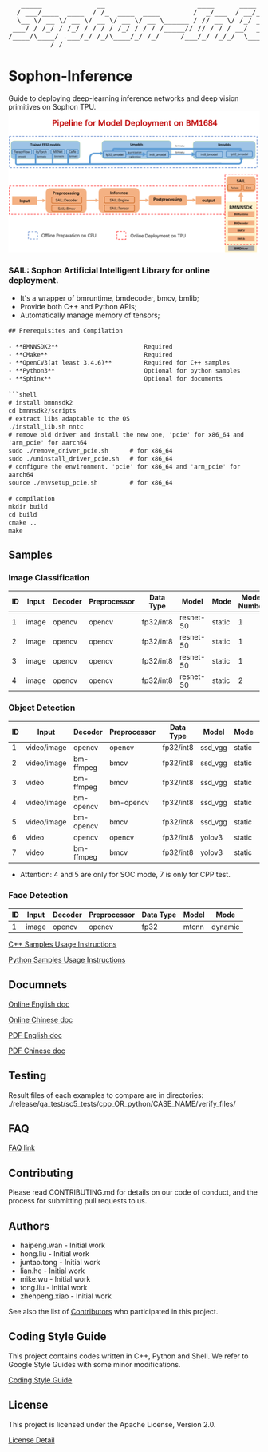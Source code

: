 <pre>
   _____             __                      ____      ____
  / ___/____  ____  / /_  ____  ____        /  _/___  / __/__  ________  ____  ________
  \__ \/ __ \/ __ \/ __ \/ __ \/ __ \______ / // __ \/ /_/ _ \/ ___/ _ \/ __ \/ ___/ _ \
 ___/ / /_/ / /_/ / / / / /_/ / / / /_____// // / / / __/  __/ /  /  __/ / / / /__/  __/
/____/\____/ .___/_/ /_/\____/_/ /_/     /___/_/ /_/_/  \___/_/   \___/_/ /_/\___/\___/
          /_/
</pre>

# Sophon-Inference

Guide to deploying deep-learning inference networks and deep vision primitives on Sophon TPU.
![image](docs/images/sophon_inference.png)

### SAIL: Sophon Artificial Intelligent Library for online deployment.
* It's a wrapper of bmruntime, bmdecoder, bmcv, bmlib;
* Provide both C++ and Python APIs;
* Automatically manage memory of tensors;

```
## Prerequisites and Compilation

- **BMNNSDK2**                        Required
- **CMake**                           Required
- **OpenCV3(at least 3.4.6)**         Required for C++ samples
- **Python3**                         Optional for python samples
- **Sphinx**                          Optional for documents

```shell
# install bmnnsdk2
cd bmnnsdk2/scripts
# extract libs adaptable to the OS
./install_lib.sh nntc
# remove old driver and install the new one, 'pcie' for x86_64 and 'arm_pcie' for aarch64
sudo ./remove_driver_pcie.sh      # for x86_64
sudo ./uninstall_driver_pcie.sh   # for x86_64
# configure the environment. 'pcie' for x86_64 and 'arm_pcie' for aarch64
source ./envsetup_pcie.sh         # for x86_64

# compilation
mkdir build
cd build
cmake ..
make
```

## Samples

### Image Classification

ID|Input|Decoder|Preprocessor|Data Type|Model|Mode|Model Number|TPU Number|Multi-Thread
-|-|-|-|-|-|-|-|-|-
1|image|opencv|opencv|fp32/int8|resnet-50|static|1|1|N
2|image|opencv|opencv|fp32/int8|resnet-50|static|1|1|Y
3|image|opencv|opencv|fp32/int8|resnet-50|static|1|2|Y
4|image|opencv|opencv|fp32/int8|resnet-50|static|2|1|Y

### Object Detection

ID|Input|Decoder|Preprocessor|Data Type|Model|Mode|Batch Size|Multi-Thread
-|-|-|-|-|-|-|-|-
1|video/image|opencv|opencv|fp32/int8|ssd_vgg|static|1|N
2|video/image|bm-ffmpeg|bmcv|fp32/int8|ssd_vgg|static|1|N
3|video|bm-ffmpeg|bmcv|fp32/int8|ssd_vgg|static|4|N
4|video/image|bm-opencv|bm-opencv|fp32/int8|ssd_vgg|static|1|N
5|video/image|bm-opencv|bmcv|fp32/int8|ssd_vgg|static|1|N
6|video|opencv|opencv|fp32/int8|yolov3|static|1|Y
7|video|bm-ffmpeg|bmcv|fp32/int8|yolov3|static|1|Y

* Attention: 4 and 5 are only for SOC mode, 7 is only for CPP test.

### Face Detection

ID|Input|Decoder|Preprocessor|Data Type|Model|Mode
-|-|-|-|-|-|-
1|image|opencv|opencv|fp32|mtcnn|dynamic

[C++ Samples Usage Instructions](samples/cpp/README.md)

[Python Samples Usage Instructions](samples/python/README.md)

## Documnets

[Online English doc](https://sophon-ai-algo.github.io/sophon-inference-doc_en/)

[Online Chinese doc](https://sophon-ai-algo.github.io/sophon-inference-doc_zh/)

[PDF English doc](docs/Sophon_Inference_en.pdf)

[PDF Chinese doc](docs/Sophon_Inference_zh.pdf)

## Testing

Result files of each examples to compare are in directories: ./release/qa_test/sc5_tests/cpp_OR_python/CASE_NAME/verify_files/

## FAQ
[FAQ link](docs/FAQ.md)

## Contributing

Please read CONTRIBUTING.md for details on our code of conduct, and the process for submitting pull requests to us.

## Authors

* haipeng.wan   - Initial work
* hong.liu      - Initial work
* juntao.tong   - Initial work
* lian.he       - Initial work
* mike.wu       - Initial work
* tong.liu      - Initial work
* zhenpeng.xiao - Initial work

See also the list of [Contributors](CODEOWNERS) who participated in this project.

## Coding Style Guide

This project contains codes written in C++, Python and Shell. We refer to Google Style Guides with some minor modifications.

[Coding Style Guide](docs/CODING_STYLE_GUIDE.md)

## License

This project is licensed under the Apache License, Version 2.0.

[License Detail](LICENSE)
